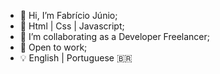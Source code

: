 - 👋 Hi, I’m Fabrício Júnio;
- 🌱 Html | Css | Javascript;
- 💞️ I’m collaborating as a Developer Freelancer;
- 👀 Open to work;
- 💡 English | Portuguese 🇧🇷

<!---
fabriciojunio/fabriciojunio is a ✨ special ✨ repository because its `README.md` (this file) appears on your GitHub profile.
You can click the Preview link to take a look at your changes.
--->
